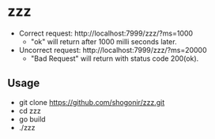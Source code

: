 # zzz
* Correct request: http://localhost:7999/zzz/?ms=1000
  * "ok" will return after 1000 milli seconds later.
* Uncorrect request: http://localhost:7999/zzz/?ms=20000
  * "Bad Request" will return with status code 200(ok).

## Usage
* git clone https://github.com/shogonir/zzz.git
* cd zzz
* go build
* ./zzz

